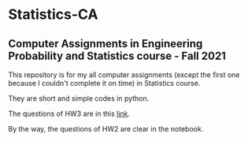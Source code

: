 # Statistics-CA
## Computer Assignments in Engineering Probability and Statistics course - Fall 2021

This repository is for my all computer assignments (except the first one because I couldn't complete it on time) in Statistics course.

They are short and simple codes in python.

The questions of HW3 are in this [link](https://github.com/SBU-CE/CE004-Statistics/tree/main/Homeworks/CA-3).

By the way, the questions of HW2 are clear in the notebook.


